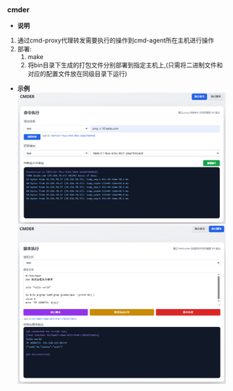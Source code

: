 ### cmder

- **说明**
1. 通过cmd-proxy代理转发需要执行的操作到cmd-agent所在主机进行操作
2. 部署:
   1. make 
   2. 将bin目录下生成的打包文件分别部署到指定主机上,(只需将二进制文件和对应的配置文件放在同级目录下运行)

- **示例**  
  ![命令](docs/cmd.png)
  ![脚本](docs/shell.png)

<!-- - **接口测试**
```bash
curl -X POST "http://127.0.0.1:5533/api/cmd/run?name=test"   -d '{"cmd":"for((i=0;i<100;i++)) do echo hello;sleep 1;done"}' -H 'Content-Type: application/json'

# npm install -G wscat
wscat -c "ws://127.0.0.1:5533/api/cmd/out?name=test&task_id=0929129c-a44b-4bab-8f64-99a7cba45339"
``` -->
